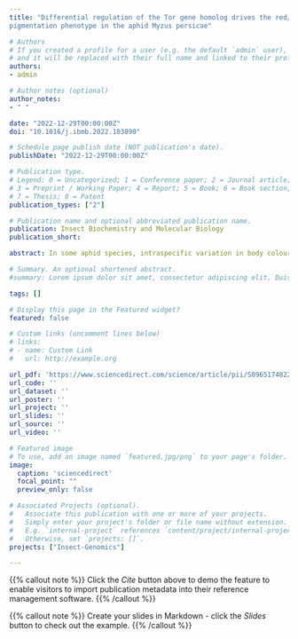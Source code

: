 ```yaml
---
title: "Differential regulation of the Tor gene homolog drives the red/green
pigmentation phenotype in the aphid Myzus persicae"

# Authors
# If you created a profile for a user (e.g. the default `admin` user), write the username (folder name) here 
# and it will be replaced with their full name and linked to their profile.
authors:
- admin

# Author notes (optional)
author_notes:
- " "

date: "2022-12-29T00:00:00Z"
doi: "10.1016/j.ibmb.2022.103890"

# Schedule page publish date (NOT publication's date).
publishDate: "2022-12-29T00:00:00Z"

# Publication type.
# Legend: 0 = Uncategorized; 1 = Conference paper; 2 = Journal article;
# 3 = Preprint / Working Paper; 4 = Report; 5 = Book; 6 = Book section;
# 7 = Thesis; 8 = Patent
publication_types: ["2"]

# Publication name and optional abbreviated publication name.
publication: Insect Biochemistry and Molecular Biology
publication_short: 

abstract: In some aphid species, intraspecific variation in body colour is caused by differential carotenoid content whilst green aphids contain only yellow carotenoids (β-, γ-, and β,γ-carotenes), red aphids additionally possess red carotenoids (torulene and 3,4-didehydrolycopene). Unusually, within animals who typically obtain carotenoids from their diet, ancestral horizontal gene transfer of carotenoid biosynthetic genes from fungi (followed by gene duplication), have imbued aphids with the intrinsic gene repertoire necessary to biosynthesise carotenoids. In the pea aphid, Acyrthosiphon pisum a lycopene (phytoene) desaturase gene (Tor) underpins the red/green phenotype, with this locus present in heterozygous form in red individuals but absent in green aphids, resulting in them being unable to convert lycopene into the red compounds 3,4-didehydrolycopene and torulene. The green peach aphid, Myzus persicae, separated from the pea aphid for ≈45MY also exists as distinct colour variable morphs, with both red and green individuals present. Here, we examined genomic data for both red and green morphs of M. persicae and identified an enlarged (compared to A. pisum) repertoire of 16 carotenoid biosynthetic genes (11 carotenoid desaturases and five carotenoid cyclase/synthase genes). From these, we identify the homolog of A. pisum Tor (here called carotene desaturase 2 or CDE-2) and show through 3D modelling that this homolog can accommodate the torulene precursor lycopene and, through RNA knockdown feeding experiments, demonstrate that disabling CDE-2 expression in red M. persicae clones results in green-coloured offspring. Unlike in A. pisum, we show that functional CDE-2 is present in the genomes of both red and green aphids. However, expression differences between the two colour morphs (350–700 fold CDE-2 overexpression in red clones), potentially driven by variants identified in upstream putative regulatory elements, underpin this phenotype. Thus, whilst aphids have a common origin of their carotenoid biosynthetic pathway, two aphid species separated for over 40MY have evolved very different drivers of intraspecific colour variation.

# Summary. An optional shortened abstract.
#summary: Lorem ipsum dolor sit amet, consectetur adipiscing elit. Duis posuere tellus ac convallis placerat. Proin tincidunt magna sed ex sollicitudin condimentum.

tags: []

# Display this page in the Featured widget?
featured: false

# Custom links (uncomment lines below)
# links:
# - name: Custom Link
#   url: http://example.org

url_pdf: 'https://www.sciencedirect.com/science/article/pii/S0965174822001783'
url_code: ''
url_dataset: ''
url_poster: ''
url_project: ''
url_slides: ''
url_source: ''
url_video: ''

# Featured image
# To use, add an image named `featured.jpg/png` to your page's folder. 
image:
  caption: 'sciencedirect'
  focal_point: ""
  preview_only: false

# Associated Projects (optional).
#   Associate this publication with one or more of your projects.
#   Simply enter your project's folder or file name without extension.
#   E.g. `internal-project` references `content/project/internal-project/index.md`.
#   Otherwise, set `projects: []`.
projects: ["Insect-Genomics"]

---
```


{{% callout note %}}
Click the *Cite* button above to demo the feature to enable visitors to import publication metadata into their reference management software.
{{% /callout %}}

{{% callout note %}}
Create your slides in Markdown - click the *Slides* button to check out the example.
{{% /callout %}}


